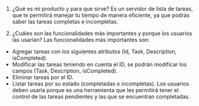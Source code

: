 1. ¿Qué es mi producto y para que sirve?
Es un servidor de lista de tareas, que te permitirá manejar tu tiempo de manera eficiente, ya que podrás saber las tareas completas e incompletas.

2. ¿Cuáles son las funcionalidades más importantes y porque los usuarios las usarían?
Las funcionalidades más importantes son:
  - Agregar tareas con los siguientes atributos (Id, Task, Description, isCompleted).
  - Modificar las tareas teniendo en cuenta el ID, se podrán modificar los campos (Task, Description, isCompleted).
  - Eliminar tareas por el ID.
  - Listar tareas por su estado (completadas o incompletas).
Los usuarios deben usarla porque es una herramienta que les permitirá tener el control de las tareas pendientes y las que se encuentran completadas.
